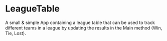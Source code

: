 # LeagueTable
A small & simple App containing a league table that can be used to track different teams in a league by updating the results in the Main method (Win, Tie, Lost). 
